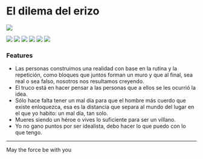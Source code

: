 # El dilema del erizo

![](https://1.bp.blogspot.com/-UgRsa8shd44/XfDGBcO1EII/AAAAAAAACBE/q7kKHYallvYQPskLzW2KzAAaV-Zkm4VwACLcBGAsYHQ/s1600/cuidados-requerimientos-erizos-de-tierra.jpg)

![](https://img.shields.io/github/stars/pandao/editor.md.svg) ![](https://img.shields.io/github/forks/pandao/editor.md.svg) ![](https://img.shields.io/github/tag/pandao/editor.md.svg) ![](https://img.shields.io/github/release/pandao/editor.md.svg) ![](https://img.shields.io/github/issues/pandao/editor.md.svg) ![](https://img.shields.io/bower/v/editor.md.svg)

### Features
- Las personas construimos una realidad con base en la rutina y la repetición, como bloques 
que juntos forman un muro y que al final, sea real o sea falso, nosotros nos resultamos creyendo.
- El truco está en hacer pensar a las personas que a ellos se les ocurrió la idea.
- Sólo hace falta tener un mal día para que el hombre más cuerdo que existe enloquezca, esa es la distancia que separa al mundo del lugar en el que yo habito: un mal día, tan solo.
- Mueres siendo un héroe o vives lo suficiente para ser un villano.
- Yo no gano puntos por ser idealista, debo hacer lo que puedo con lo que tengo.
---------------------------------------------------------------------------------------------------

May the force be with you
